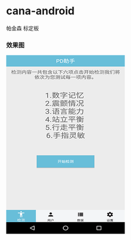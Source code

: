 # cana-android
帕金森 标定板

### 效果图
![截图](https://github.com/BruceAnda/cana-android/blob/master/screenshot/pic.png)